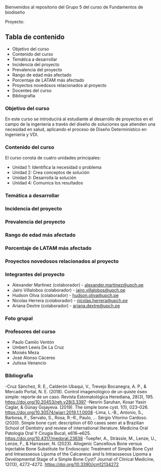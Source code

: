 Bienvenidos al repositorio del Grupo 5 del curso de Fundamentos de biodiseño

Proyecto:

## Tabla de contenido
- Objetivo del curso
- Contenido del curso
- Temática a desarrollar
- Incidencia del proyecto
- Prevalencia del proyecto
- Rango de edad más afectado
- Porcentaje de LATAM más afectado
- Proyectos novedosos relacionados al proyecto 
- Docentes del curso
- Bibliografía

### Objetivo del curso
En este curso se introducirá al estudiante al desarrollo de proyectos en el campo de la ingeniería a través del diseño de soluciones que atienden una necesidad en salud, aplicando el proceso de Diseño Determinístico en Ingeniería y VDI.
### Contenido del curso
El curso consta de cuatro unidades principales:
- Unidad 1: Identifica la necesidad o problema
- Unidad 2: Crea conceptos de solución
- Unidad 3: Desarrolla la solución
- Unidad 4: Comunica los resultados 
### Temática a desarrollar

### Incidencia del proyecto

### Prevalencia del proyecto

### Rango de edad más afectado

### Porcentaje de LATAM más afectado

### Proyectos novedosos relacionados al proyecto




### Integrantes del proyecto

- Alexander Martinez (colaborador) - alexander.martinez@upch.pe
- Jairo Villalobos (colaborador) - jairo.villalobos@upch.pe
- Hudson Oliva (colaborador) - hudson.oliva@upch.pe
- Nicolas Herrera (colaborador) - nicolas.herrera@upch.pe
- Ariana Dextre (colaborador) - ariana.dextre@upch.pe

### Foto grupal

### Profesores del curso

- Paulo Camilo Ventón
- Umbert Lewis De La Cruz
- Moisés Meza
- José Alonso Cáceres
- Julissa Venancio

### Bibliografía

-Cruz Sánchez, R. E., Calderón Ubaqui, V., Trevejo Bocanegra, A. P., & Mercado Portal, N. E. (2018). Control imagenológico de un quiste óseo simple: reporte de un caso. Revista Estomatológica Herediana, 28(3), 195. https://doi.org/10.20453/reh.v28i3.3397
-Nesrin Saruhan, Kosar Yasin Caglar, & Günay Gojayeva. (2019). The simple bone cyst. 1(1), 023–026. https://doi.org/10.30574/wjarr.2019.1.1.0008 ‌
-Lima, L.-B., Antonio, S., Barbosa, F., Servato, S., Rosa, R.-R., Paulo, … Sérgio Vitorino Cardoso. (2020). Simple bone cyst: description of 60 cases seen at a Brazilian School of Dentistry and review of international literature. Medicina Oral Patologia Oral Y Cirugia Bucal, e616–e625. https://doi.org/10.4317/medoral.23638
-Toepfer, A., Strässle, M., Lenze, U., Lenze, F., & Harrasser, N. (2023). Allogenic Cancellous Bone versus Injectable Bone Substitute for Endoscopic Treatment of Simple Bone Cyst and Intraosseous Lipoma of the Calcaneus and Is Intraosseous Lipoma a Developmental Stage of a Simple Bone Cyst? Journal of Clinical Medicine, 12(13), 4272–4272. https://doi.org/10.3390/jcm12134272 ‌ ‌

